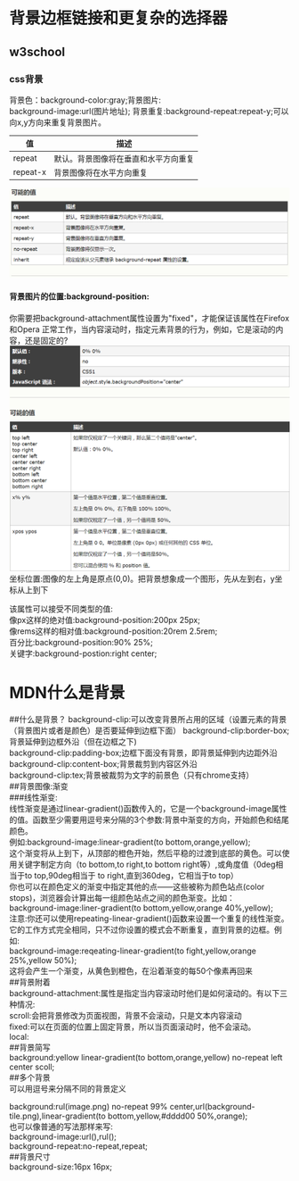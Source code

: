 # 背景边框链接和更复杂的选择器
## w3school
### css背景
  背景色：background-color:gray;背景图片:  
  background-image:url(图片地址); 背景重复:background-repeat:repeat-y;可以向x,y方向来重复背景图片。

  值|描述
  ---|---
  repeat|默认。背景图像将在垂直和水平方向重复
  repeat-x|背景图像将在水平方向重复


  ![Alt text](images/b_css.png)
  #### 背景图片的位置:background-position:
  你需要把background-attachment属性设置为"fixed"，才能保证该属性在Firefox和Opera 正常工作，当内容滚动时，指定元素背景的行为，例如，它是滚动的内容，还是固定的?
  ![Alt text](images/css_b.png)  
  坐标位置:图像的左上角是原点(0,0)。把背景想象成一个图形，先从左到右，y坐标从上到下  

  该属性可以接受不同类型的值:  
  像px这样的绝对值:background-position:200px 25px;  
  像rems这样的相对值:background-position:20rem 2.5rem;  
  百分比:background-position:90%  25%;  
  关键字:background-postion:right center;  


# MDN什么是背景
##什么是背景？
background-clip:可以改变背景所占用的区域（设置元素的背景（背景图片或者是颜色）是否要延伸到边框下面）
background-clip:border-box;背景延伸到边框外沿（但在边框之下)  
background-clip:padding-box;边框下面没有背景，即背景延伸到内边距外沿  
background-clip:content-box;背景裁剪到内容区外沿  
background-clip:tex;背景被裁剪为文字的前景色（只有chrome支持）  
##背景图像:渐变  
###线性渐变:  
线性渐变是通过linear-gradient()函数传入的，它是一个background-image属性的值。函数至少需要用逗号来分隔的3个参数:背景中渐变的方向，开始颜色和结尾颜色。  
例如:background-image:linear-gradient(to bottom,orange,yellow);  
这个渐变将从上到下，从顶部的橙色开始，然后平稳的过渡到底部的黄色。可以使用关键字制定方向（to bottom,to right,to bottom right等）,或角度值（0deg相当于to top,90deg相当于  to right,直到360deg，它相当于to top）  
你也可以在颜色定义的渐变中指定其他的点——这些被称为颜色站点(color stops)，浏览器会计算出每一组颜色站点之间的颜色渐变。比如：  
background-image:liner-gradient(to bottom,yellow,orange 40%,yellow);  
注意:你还可以使用repeating-linear-gradient()函数来设置一个重复的线性渐变。它的工作方式完全相同，只不过你设置的模式会不断重复，直到背景的边框。例如:  
background-image:reqeating-linear-gradient(to fight,yellow,orange 25%,yellow 50%);  
这将会产生一个渐变，从黄色到橙色，在沿着渐变的每50个像素再回来  
##背景附着  
background-attachment:属性是指定当内容滚动时他们是如何滚动的。有以下三种情况:  
scroll:会把背景修改为页面视图，背景不会滚动，只是文本内容滚动  
fixed:可以在页面的位置上固定背景，所以当页面滚动时，他不会滚动。  
local:  
##背景简写  
background:yellow linear-gradient(to bottom,orange,yellow) no-repeat left center scoll;  
##多个背景  
可以用逗号来分隔不同的背景定义  

background:rul(image.png) no-repeat 99% center,url(background-tile.png),linear-gradient(to bottom,yellow,#dddd00 50%,orange);  
也可以像普通的写法那样来写:  
background-image:url(),rul();  
background-repeat:no-repeat,repeat;  
##背景尺寸  
background-size:16px 16px;  
 
 
